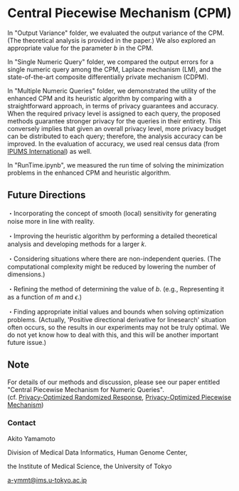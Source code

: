 # Central Piecewise Mechanism (CPM)

In "Output Variance" folder, we evaluated the output variance of the CPM. (The theoretical analysis is provided in the paper.) We also explored an appropriate value for the parameter $b$ in the CPM.

In "Single Numeric Query" folder, we compared the output errors for a single numeric query among the CPM, Laplace mechanism (LM), and the state-of-the-art composite differentially private mechanism (CDPM). 

In "Multiple Numeric Queries" folder, we demonstrated the utility of the enhanced CPM and its heuristic algorithm by comparing with a straightforward approach, in terms of privacy guarantees and accuracy. When the required privacy level is assigned to each query, the proposed methods guarantee stronger privacy for the queries in their entirety. This conversely implies that given an overall privacy level, more privacy budget can be distributed to each query; therefore, the analysis accuracy can be improved. In the evaluation of accuracy, we used real census data (from [IPUMS International](https://international.ipums.org/international/)) as well.

In "RunTime.ipynb", we measured the run time of solving the minimization problems in the enhanced CPM and heuristic algorithm. 

## Future Directions
・Incorporating the concept of smooth (local) sensitivity for generating noise more in line with reality.

・Improving the heuristic algorithm by performing a detailed theoretical analysis and developing methods for a larger $k$.

・Considering situations where there are non-independent queries. (The computational complexity might be reduced by lowering the number of dimensions.)

・Refining the method of determining the value of $b$. (e.g., Representing it as a function of $m$ and $\epsilon$.)

・Finding appropriate initial values and bounds when solving optimization problems. (Actually, 'Positive directional derivative for linesearch' situation often occurs, so the results in our experiments may not be truly optimal. We do not yet know how to deal with this, and this will be another important future issue.)

## Note

For details of our methods and discussion, please see our paper entitled "Central Piecewise Mechanism for Numeric Queries".  
(cf. [Privacy-Optimized Randomized Response](https://github.com/ay0408/Optimized-RR), [Privacy-Optimized Piecewise Mechanism](https://github.com/ay0408/Generalized-PM))

### Contact
Akito Yamamoto

Division of Medical Data Informatics, Human Genome Center,

the Institute of Medical Science, the University of Tokyo

a-ymmt@ims.u-tokyo.ac.jp
